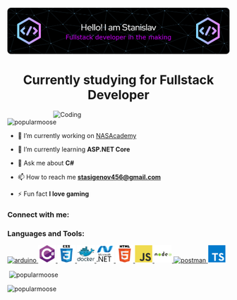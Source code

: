 ![Header](./github-header.png)
<h1 align="center">Currently studying for Fullstack Developer</h1>


<img align="right" alt="Coding" width="400" src="https://res.cloudinary.com/devpost/image/fetch/s--A2UfYPs---/c_limit,f_auto,fl_lossy,q_auto:eco,w_900/https://github.com/aditya-5/aditya-5/blob/main/code.gif%3Fraw%3Dtrue">
<p align="left"> <img src="https://komarev.com/ghpvc/?username=popularmoose&label=Profile%20views&color=0e75b6&style=flat" alt="popularmoose" /> </p>

- 🔭 I’m currently working on [NASAcademy](https://github.com/PopularMoose/NASAcademy.git)

- 🌱 I’m currently learning **ASP.NET Core**

- 💬 Ask me about **C#**

- 📫 How to reach me **stasigenov456@gmail.com**

- ⚡ Fun fact **I love gaming**

<h3 align="left">Connect with me:</h3>
<p align="left">
</p>

<h3 align="left">Languages and Tools:</h3>
<p align="left"> <a href="https://www.arduino.cc/" target="_blank" rel="noreferrer"> <img src="https://cdn.worldvectorlogo.com/logos/arduino-1.svg" alt="arduino" width="40" height="40"/> </a> <a href="https://www.w3schools.com/cs/" target="_blank" rel="noreferrer"> <img src="https://raw.githubusercontent.com/devicons/devicon/master/icons/csharp/csharp-original.svg" alt="csharp" width="40" height="40"/> </a> <a href="https://www.w3schools.com/css/" target="_blank" rel="noreferrer"> <img src="https://raw.githubusercontent.com/devicons/devicon/master/icons/css3/css3-original-wordmark.svg" alt="css3" width="40" height="40"/> </a> <a href="https://www.docker.com/" target="_blank" rel="noreferrer"> <img src="https://raw.githubusercontent.com/devicons/devicon/master/icons/docker/docker-original-wordmark.svg" alt="docker" width="40" height="40"/> </a> <a href="https://dotnet.microsoft.com/" target="_blank" rel="noreferrer"> <img src="https://raw.githubusercontent.com/devicons/devicon/master/icons/dot-net/dot-net-original-wordmark.svg" alt="dotnet" width="40" height="40"/> </a> <a href="https://www.w3.org/html/" target="_blank" rel="noreferrer"> <img src="https://raw.githubusercontent.com/devicons/devicon/master/icons/html5/html5-original-wordmark.svg" alt="html5" width="40" height="40"/> </a> <a href="https://developer.mozilla.org/en-US/docs/Web/JavaScript" target="_blank" rel="noreferrer"> <img src="https://raw.githubusercontent.com/devicons/devicon/master/icons/javascript/javascript-original.svg" alt="javascript" width="40" height="40"/> </a> <a href="https://nodejs.org" target="_blank" rel="noreferrer"> <img src="https://raw.githubusercontent.com/devicons/devicon/master/icons/nodejs/nodejs-original-wordmark.svg" alt="nodejs" width="40" height="40"/> </a> <a href="https://postman.com" target="_blank" rel="noreferrer"> <img src="https://www.vectorlogo.zone/logos/getpostman/getpostman-icon.svg" alt="postman" width="40" height="40"/> </a> <a href="https://www.typescriptlang.org/" target="_blank" rel="noreferrer"> <img src="https://raw.githubusercontent.com/devicons/devicon/master/icons/typescript/typescript-original.svg" alt="typescript" width="40" height="40"/> </a> </p>

<p>&nbsp;<img align="center" src="https://github-readme-stats.vercel.app/api?username=popularmoose&show_icons=true&locale=en" alt="popularmoose" /></p>

<p><img align="center" src="https://github-readme-streak-stats.herokuapp.com/?user=popularmoose&" alt="popularmoose" /></p>
